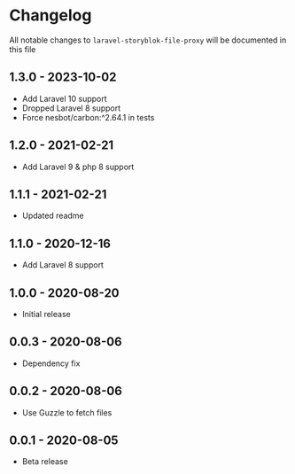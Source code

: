 # Changelog

All notable changes to `laravel-storyblok-file-proxy` will be documented in this file

## 1.3.0 - 2023-10-02
- Add Laravel 10 support
- Dropped Laravel 8 support
- Force nesbot/carbon:^2.64.1 in tests

## 1.2.0 - 2021-02-21
- Add Laravel 9 & php 8 support

## 1.1.1 - 2021-02-21
- Updated readme

## 1.1.0 - 2020-12-16
- Add Laravel 8 support

## 1.0.0 - 2020-08-20
- Initial release

## 0.0.3 - 2020-08-06

- Dependency fix

## 0.0.2 - 2020-08-06

- Use Guzzle to fetch files

## 0.0.1 - 2020-08-05

- Beta release
